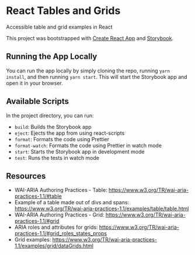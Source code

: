 # React Tables and Grids

Accessible table and grid examples in React

This project was bootstrapped with [Create React App](https://github.com/facebook/create-react-app) and [Storybook](https://storybook.js.org/docs/react/get-started/install).

## Running the App Locally

You can run the app locally by simply cloning the repo, running `yarn install`, and then running `yarn start`. This will start the Storybook app and open it in your browser.

## Available Scripts

In the project directory, you can run:

- `build`: Builds the Storybook app
- `eject`: Ejects the app from using react-scripts
- `format`: Formats the code using Prettier
- `format-watch`: Formats the code using Prettier in watch mode
- `start`: Starts the Storybook app in development mode
- `test`: Runs the tests in watch mode

## Resources

- WAI-ARIA Authoring Practices - Table: https://www.w3.org/TR/wai-aria-practices-1.1/#table
- Example of a table made out of divs and spans: https://www.w3.org/TR/wai-aria-practices-1.1/examples/table/table.html
- WAI-ARIA Authoring Practices - Grid: https://www.w3.org/TR/wai-aria-practices-1.1/#grid
- ARIA roles and attributes for grids: https://www.w3.org/TR/wai-aria-practices-1.1/#grid_roles_states_props
- Grid examples: https://www.w3.org/TR/wai-aria-practices-1.1/examples/grid/dataGrids.html
